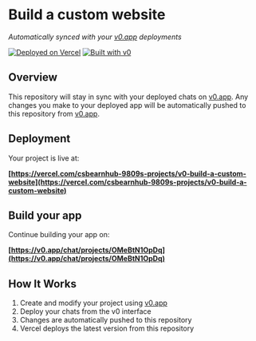 # Build a custom website

*Automatically synced with your [v0.app](https://v0.app) deployments*

[![Deployed on Vercel](https://img.shields.io/badge/Deployed%20on-Vercel-black?style=for-the-badge&logo=vercel)](https://vercel.com/csbearnhub-9809s-projects/v0-build-a-custom-website)
[![Built with v0](https://img.shields.io/badge/Built%20with-v0.app-black?style=for-the-badge)](https://v0.app/chat/projects/OMeBtN1OpDq)

## Overview

This repository will stay in sync with your deployed chats on [v0.app](https://v0.app).
Any changes you make to your deployed app will be automatically pushed to this repository from [v0.app](https://v0.app).

## Deployment

Your project is live at:

**[https://vercel.com/csbearnhub-9809s-projects/v0-build-a-custom-website](https://vercel.com/csbearnhub-9809s-projects/v0-build-a-custom-website)**

## Build your app

Continue building your app on:

**[https://v0.app/chat/projects/OMeBtN1OpDq](https://v0.app/chat/projects/OMeBtN1OpDq)**

## How It Works

1. Create and modify your project using [v0.app](https://v0.app)
2. Deploy your chats from the v0 interface
3. Changes are automatically pushed to this repository
4. Vercel deploys the latest version from this repository